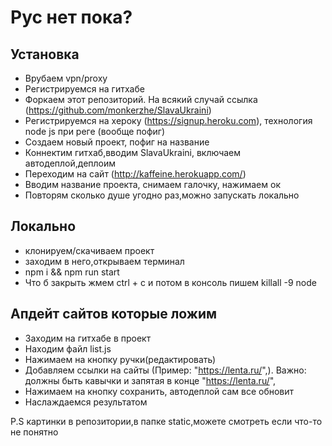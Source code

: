 # Рус нет пока?
## Установка
- Врубаем vpn/proxy 
- Регистрируемся на гитхабе
- Форкаем этот репозиторий. На всякий случай ссылка (https://github.com/monkerzhe/SlavaUkraini)
- Регистрируемся на хероку (https://signup.heroku.com), технология node js при реге (вообще пофиг)
- Создаем новый проект, пофиг на название
- Коннектим гитхаб,вводим SlavaUkraini, включаем автодеплой,деплоим
- Переходим на сайт (http://kaffeine.herokuapp.com/)
- Вводим название проекта, снимаем галочку, нажимаем ок
- Повторям сколько душе угодно раз,можно запускать локально

## Локально
- клонируем/скачиваем проект
- заходим в него,открываем терминал
- npm i && npm run start
- Что б закрыть жмем ctrl + c и потом в консоль пишем killall -9 node


## Апдейт сайтов которые ложим
- Заходим на гитхабе в проект
- Находим файл list.js
- Нажимаем на кнопку ручки(редактировать)
- Добавляем ссылки на сайты (Пример: "https://lenta.ru/",). Важно: должны быть кавычки и запятая в конце "https://lenta.ru/",
- Нажимаем на кнопку сохранить, автодеплой сам все обновит
- Наслаждаемся результатом


P.S картинки в репозитории,в папке static,можете смотреть если что-то не понятно
